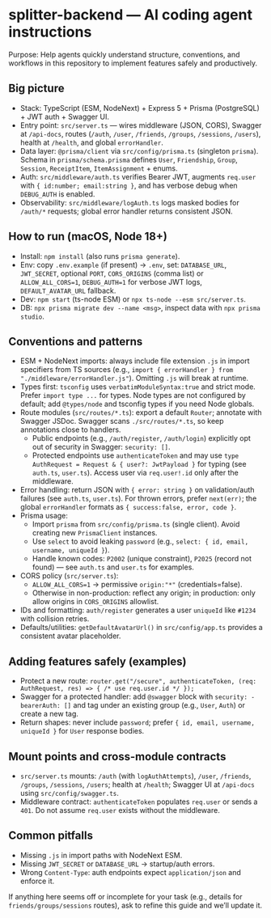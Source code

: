 # splitter-backend — AI coding agent instructions

Purpose: Help agents quickly understand structure, conventions, and workflows in this repository to implement features safely and productively.

## Big picture
- Stack: TypeScript (ESM, NodeNext) + Express 5 + Prisma (PostgreSQL) + JWT auth + Swagger UI.
- Entry point: `src/server.ts` — wires middleware (JSON, CORS), Swagger at `/api-docs`, routes (`/auth`, `/user`, `/friends`, `/groups`, `/sessions`, `/users`), health at `/health`, and global `errorHandler`.
- Data layer: `@prisma/client` via `src/config/prisma.ts` (singleton `prisma`). Schema in `prisma/schema.prisma` defines `User`, `Friendship`, `Group`, `Session`, `ReceiptItem`, `ItemAssignment` + enums.
- Auth: `src/middleware/auth.ts` verifies Bearer JWT, augments `req.user` with `{ id:number; email:string }`, and has verbose debug when `DEBUG_AUTH` is enabled.
- Observability: `src/middleware/logAuth.ts` logs masked bodies for `/auth/*` requests; global error handler returns consistent JSON.

## How to run (macOS, Node 18+)
- Install: `npm install` (also runs `prisma generate`).
- Env: copy `.env.example` (if present) → `.env`, set: `DATABASE_URL`, `JWT_SECRET`, optional `PORT`, `CORS_ORIGINS` (comma list) or `ALLOW_ALL_CORS=1`, `DEBUG_AUTH=1` for verbose JWT logs, `DEFAULT_AVATAR_URL` fallback.
- Dev: `npm start` (ts-node ESM) or `npx ts-node --esm src/server.ts`.
- DB: `npx prisma migrate dev --name <msg>`, inspect data with `npx prisma studio`.

## Conventions and patterns
- ESM + NodeNext imports: always include file extension `.js` in import specifiers from TS sources (e.g., `import { errorHandler } from "./middleware/errorHandler.js"`). Omitting `.js` will break at runtime.
- Types first: `tsconfig` uses `verbatimModuleSyntax:true` and strict mode. Prefer `import type ...` for types. Node types are not configured by default; add `@types/node` and tsconfig types if you need Node globals.
- Route modules (`src/routes/*.ts`): export a default `Router`; annotate with Swagger JSDoc. Swagger scans `./src/routes/*.ts`, so keep annotations close to handlers.
  - Public endpoints (e.g., `/auth/register`, `/auth/login`) explicitly opt out of security in Swagger: `security: []`.
  - Protected endpoints use `authenticateToken` and may use `type AuthRequest = Request & { user?: JwtPayload }` for typing (see `auth.ts`, `user.ts`). Access user via `req.user!.id` only after the middleware.
- Error handling: return JSON with `{ error: string }` on validation/auth failures (see `auth.ts`, `user.ts`). For thrown errors, prefer `next(err)`; the global `errorHandler` formats as `{ success:false, error, code }`.
- Prisma usage:
  - Import `prisma` from `src/config/prisma.ts` (single client). Avoid creating new `PrismaClient` instances.
  - Use `select` to avoid leaking `password` (e.g., `select: { id, email, username, uniqueId }`).
  - Handle known codes: `P2002` (unique constraint), `P2025` (record not found) — see `auth.ts` and `user.ts` for examples.
- CORS policy (`src/server.ts`):
  - `ALLOW_ALL_CORS=1` → permissive `origin:"*"` (credentials=false).
  - Otherwise in non-production: reflect any origin; in production: only allow origins in `CORS_ORIGINS` allowlist.
- IDs and formatting: `auth/register` generates a user `uniqueId` like `#1234` with collision retries.
- Defaults/utilities: `getDefaultAvatarUrl()` in `src/config/app.ts` provides a consistent avatar placeholder.

## Adding features safely (examples)
- Protect a new route: `router.get("/secure", authenticateToken, (req: AuthRequest, res) => { /* use req.user.id */ });`
- Swagger for a protected handler: add `@swagger` block with `security: - bearerAuth: []` and tag under an existing group (e.g., `User`, `Auth`) or create a new tag.
- Return shapes: never include `password`; prefer `{ id, email, username, uniqueId }` for `User` response bodies.

## Mount points and cross-module contracts
- `src/server.ts` mounts: `/auth` (with `logAuthAttempts`), `/user`, `/friends`, `/groups`, `/sessions`, `/users`; health at `/health`; Swagger UI at `/api-docs` using `src/config/swagger.ts`.
- Middleware contract: `authenticateToken` populates `req.user` or sends a `401`. Do not assume `req.user` exists without the middleware.

## Common pitfalls
- Missing `.js` in import paths with NodeNext ESM.
- Missing `JWT_SECRET` or `DATABASE_URL` → startup/auth errors.
- Wrong `Content-Type`: auth endpoints expect `application/json` and enforce it.

If anything here seems off or incomplete for your task (e.g., details for `friends/groups/sessions` routes), ask to refine this guide and we’ll update it.